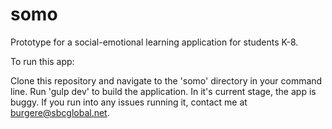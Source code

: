 # somo
Prototype for a social-emotional learning application for students K-8.

To run this app:

Clone this repository and navigate to the 'somo' directory in your command line. Run 'gulp dev' to build the application. In it's current stage, the app is buggy. If you run into any issues running it, contact me at burgere@sbcglobal.net.
